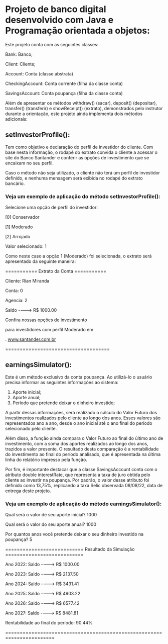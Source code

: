 # Projeto de banco digital desenvolvido com Java e Programação orientada a objetos:

Este projeto conta com as seguintes classes:

Bank: Banco;

Client: Cliente;

Account: Conta (classe abstrata)

CheckingAccount: Conta corrente (filha da classe conta)

SavingsAccount: Conta poupança (filha da classe conta)

Além de apresentar os métodos withdraw() (sacar), deposit() (depositar), transfer() (transferir) e showReceipt() (extrato), demonstrados pelo instrutor durante a orientação, este projeto ainda implementa dois métodos adicionais:

## setInvestorProfile(): 

Tem como objetivo e declaração do perfil de investidor do cliente. Com base nesta informação, o rodapé do extrato convida o cliente a acessar o site do Banco Santander e conferir as opções de investimento que se encaixam no seu perfil.

Caso o método não seja utilizado, o cliente não terá um perfil de investidor definido, e nenhuma mensagem será exibida no rodapé do extrato bancário.

### Veja um exemplo de aplicação do método setInvestorProfile():

Selecione uma opção de perfil do investidor: 

[0] Conservador

[1] Moderado

[2] Arrojado

Valor selecionado: 1

Como neste caso a opção 1 (Moderado) foi selecionada, o extrato será apresentado da seguinte maneira:

=========== Extrato da Conta ===========

Cliente: Rian Miranda

Conta: 0

Agencia: 2

Saldo ----> R$ 1000.00

Confira nossas opções de investimento 

para investidores com perfil Moderado em

.
www.santander.com.br

====================================

## earningsSimulator(): 

Este é um método exclusivo da conta poupança. Ao utilizá-lo o usuário precisa informar as seguintes informações ao sistema:

1.	Aporte inicial;
2.	Aporte anual;
3.	Período que pretende deixar o dinheiro investido;

A partir dessas informações, será realizado o cálculo do Valor Futuro dos investimentos realizados pelo cliente ao longo dos anos. Esses valores são representados ano a ano, desde o ano inicial até o ano final do período selecionado pelo cliente. 
  
Além disso, a função ainda compara o Valor Futuro ao final do último ano de investimento, com a soma dos aportes realizados ao longo dos anos, trazidos a valor presente. O resultado desta comparação é a rentabilidade do investimento ao final do período analisado, que é apresentada na última linha do relatório impresso pela função.

Por fim, é importante destacar que a classe SavingsAccount conta com o atributo double interestRate, que representa a taxa de juro obtida pelo cliente ao investir na poupança. Por padrão, o valor desse atributo foi definido como 13,75%, replicando a taxa Selic observada 08/08/22, data de entrega deste projeto.

### Veja um exemplo de aplicação do método earningsSimulator():

Qual será o valor de seu aporte inicial?
1000

Qual será o valor do seu aporte anual?
1000

Por quantos anos você pretende deixar o seu dinheiro investido na poupança? 
5

=========================== Resultado da Simulação ===========================

Ano 2022: Saldo ----> R$ 1000.00

Ano 2023: Saldo ----> R$ 2137.50

Ano 2024: Saldo ----> R$ 3431.41

Ano 2025: Saldo ----> R$ 4903.22

Ano 2026: Saldo ----> R$ 6577.42

Ano 2027: Saldo ----> R$ 8481.81

Rentabilidade ao final do período: 90.44%

=======================================================================